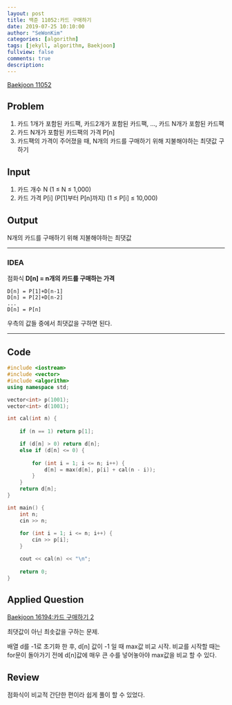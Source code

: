 ```yaml
---
layout: post
title: 백준 11052:카드 구매하기
date: 2019-07-25 10:10:00
author: "SeWonKim"
categories: [algorithm]
tags: [jekyll, algorithm, Baekjoon]
fullview: false
comments: true
description: 
---
```


[Baekjoon 11052](https://www.acmicpc.net/problem/11052)

## Problem
  1. 카드 1개가 포함된 카드팩, 카드2개가 포함된 카드팩, ..., 카드 N개가 포함된 카드팩
  2. 카드 N개가 포함된 카드팩의 가격 P[n]
  3. 카드팩의 가격이 주어졌을 때, N개의 카드를 구매하기 위해 지불해야하는 최댓값 구하기

## Input
  1. 카드 개수 N (1 ≤ N ≤ 1,000)
  2. 카드 가격 P[i] (P[1]부터 P[n]까지) (1 ≤ P[i] ≤ 10,000)
    
## Output
N개의 카드를 구매하기 위해 지불해야하는 최댓값 

---


### IDEA
점화식 **D[n] = n개의 카드를 구매하는 가격**
  
  ```
  D[n] = P[1]+D[n-1]
  D[n] = P[2]+D[n-2]
  ...
  D[n] = P[n]
  ```
우측의 값들 중에서 최댓값을 구하면 된다.
  
---


## Code
```cpp
#include <iostream>
#include <vector>
#include <algorithm>
using namespace std;

vector<int> p(1001);
vector<int> d(1001);

int cal(int n) {
	
	if (n == 1) return p[1];

	if (d[n] > 0) return d[n];
	else if (d[n] <= 0) {
		
		for (int i = 1; i <= n; i++) {
			d[n] = max(d[n], p[i] + cal(n - i));
		}
	}
	return d[n];
}

int main() {
	int n;
	cin >> n;
		
	for (int i = 1; i <= n; i++) {
		cin >> p[i];
	}

	cout << cal(n) << "\n";
	
	return 0;
}
```
## Applied Question 
[Baekjoon 16194:카드 구매하기 2](https://www.acmicpc.net/problem/16194)

최댓값이 아닌 최솟값을 구하는 문제.

배열 d를 -1로 초기화 한 후, d[n] 값이 -1 일 때 max값 비교 시작. 비교를 시작할 때는 for문이 돌아가기 전에 d[n]값에 매우 큰 수를 넣어놓아야 max값을 비교 할 수 있다.

## Review
점화식이 비교적 간단한 편이라 쉽게 풀이 할 수 있었다.